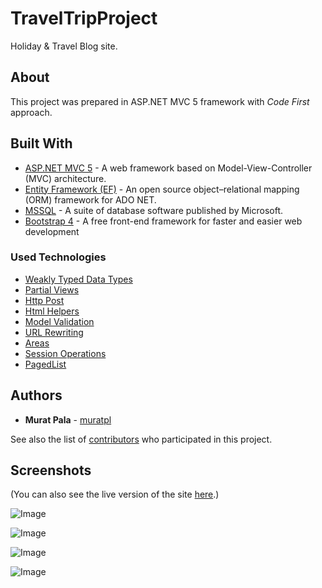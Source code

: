 # TravelTripProject
Holiday & Travel Blog site.
## About

This project was prepared in ASP.NET MVC 5 framework with *Code First* approach.

## Built With

- [ ASP.NET MVC 5](https://docs.microsoft.com/en-us/aspnet/mvc/overview/getting-started/introduction/getting-started)  - A web framework based on Model-View-Controller (MVC) architecture.
- [Entity Framework (EF)](https://docs.microsoft.com/en-us/ef/)  - An open source object–relational mapping (ORM) framework for ADO NET.
- [MSSQL](https://www.microsoft.com/en-us/download/details.aspx?id=55994)  - A suite of database software published by Microsoft.
- [Bootstrap 4](https://getbootstrap.com/)  - A free front-end framework for faster and easier web development

### Used Technologies

- [Weakly Typed Data Types](https://docs.microsoft.com/en-us/aspnet/core/mvc/views/overview?view=aspnetcore-6.0) 
- [Partial Views](https://docs.microsoft.com/en-us/aspnet/mvc/videos/mvc-2/how-do-i/how-do-i-work-with-data-in-aspnet-mvc-partial-views) 
- [Http Post](https://docs.microsoft.com/en-us/dotnet/api/system.web.mvc.httppostattribute?view=aspnet-mvc-5.2) 
- [Html Helpers](https://docs.microsoft.com/en-us/dotnet/api/system.web.mvc.htmlhelper?view=aspnet-mvc-5.2)  
- [Model Validation](https://docs.microsoft.com/en-us/aspnet/core/mvc/views/overview?view=aspnetcore-6.0) 
- [URL Rewriting](https://docs.microsoft.com/en-us/iis/extensions/url-rewrite-module/iis-url-rewriting-and-aspnet-routing) 
- [Areas](https://docs.microsoft.com/en-us/previous-versions/aspnet/ee671793(v=vs.98)) 
- [Session Operations](https://docs.microsoft.com/en-us/previous-versions/aspnet/dn468175(v=vs.108)) 
- [PagedList](https://docs.microsoft.com/en-us/aspnet/mvc/overview/getting-started/getting-started-with-ef-using-mvc/sorting-filtering-and-paging-with-the-entity-framework-in-an-asp-net-mvc-application) 

## Authors

-   **Murat Pala**   -  [muratpl](https://github.com/muratpl)

See also the list of  [contributors](https://github.com/muratpl/eCommerce/contributors)  who participated in this project.

## Screenshots
(You can also see the live version of the site [here](http://traveltripblog.somee.com/).)

![Image](https://i.imgur.com/Dc2ovAo.png)

![Image](https://i.imgur.com/ICM6rDv.png)

![Image](https://i.imgur.com/uTFjkkx.png)

![Image](https://i.imgur.com/Cu7btSa.png)

